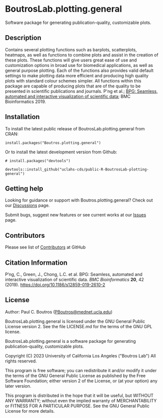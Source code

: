 # BoutrosLab.plotting.general

Software package for generating publication-quality, customizable plots. 

## Description

Contains several plotting functions such as barplots, scatterplots, heatmaps, as well as functions to combine plots and assist in the creation of these plots. 
These functions will give users great ease of use and customization options in broad use for biomedical applications, as well as general purpose plotting. 
Each of the functions also provides valid default settings to make plotting data more efficient and producing high quality plots with standard colour schemes simpler. 
All functions within this package are capable of producing plots that are of the quality to be presented in scientific publications and journals. 
P'ng et al.; [BPG: Seamless, automated and interactive visualization of scientific data](doi:10.1186/s12859-019-2610-2); BMC Bioinformatics 2019.

## Installation
To install the latest public release of BoutrosLab.plotting.general from CRAN:

```
install.packages("Boutros.plotting.general")
```

Or to install the latest development version from Github:
```
# install.packages("devtools")

devtools::install_github("uclahs-cds/public-R-BoutrosLab-plotting-general")
```
## Getting help
Looking for guidance or support with Boutros.plotting.general? Check out our [Discussions](https://github.com/uclahs-cds/public-R-BoutrosLab-plotting-general/discussions) page.

Submit bugs, suggest new features or see current works at our [Issues](https://github.com/uclahs-cds/public-R-BoutrosLab-plotting-general/issues) page.

## Contributors
Please see list of [Contributors](https://uclahs-cds.github.io/public-R-BoutrosLab-plotting-general/authors.html) at GitHub

## Citation Information
P’ng, C., Green, J., Chong, L.C. et al. BPG: Seamless, automated and interactive visualization of scientific data. *BMC Bioinformatics* **20**, 42 (2019). https://doi.org/10.1186/s12859-019-2610-2

## License

Author: Paul C. Boutros (PBoutros@mednet.ucla.edu)

BoutrosLab.plotting.general is licensed under the GNU General Public License version 2. See the file LICENSE.md for the terms of the GNU GPL license.

BoutrosLab.plotting.general is a software package for generating publication-quality, customizable plots.

Copyright (C) 2023 University of California Los Angeles ("Boutros Lab") All rights reserved.

This program is free software; you can redistribute it and/or modify it under the terms of the GNU General Public License as published by the Free Software Foundation; either version 2 of the License, or (at your option) any later version.

This program is distributed in the hope that it will be useful, but WITHOUT ANY WARRANTY; without even the implied warranty of MERCHANTABILITY or FITNESS FOR A PARTICULAR PURPOSE. See the GNU General Public License for more details.